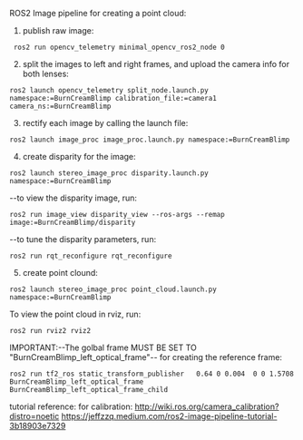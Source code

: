 ROS2 Image pipeline for creating a point cloud:
1. publish raw image:
```
 ros2 run opencv_telemetry minimal_opencv_ros2_node 0
```
2. split the images to left and right frames, and upload the camera info for both lenses:
```
ros2 launch opencv_telemetry split_node.launch.py namespace:=BurnCreamBlimp calibration_file:=camera1 camera_ns:=BurnCreamBlimp
``` 
3. rectify each image by calling the launch file:
```
ros2 launch image_proc image_proc.launch.py namespace:=BurnCreamBlimp
``` 
4. create disparity for the image:
```
ros2 launch stereo_image_proc disparity.launch.py namespace:=BurnCreamBlimp
```
	
 --to view the disparity image, run:
 ```
ros2 run image_view disparity_view --ros-args --remap image:=BurnCreamBlimp/disparity
```

--to tune the disparity parameters, run:
 ```
ros2 run rqt_reconfigure rqt_reconfigure
```

5. create point clound:
```
ros2 launch stereo_image_proc point_cloud.launch.py namespace:=BurnCreamBlimp
``` 

To view the point cloud in rviz, run:
```
ros2 run rviz2 rviz2
```
	
IMPORTANT:--The golbal frame MUST BE SET TO "BurnCreamBlimp_left_optical_frame"--
for creating the reference frame:
```
ros2 run tf2_ros static_transform_publisher   0.64 0 0.004  0 0 1.5708   BurnCreamBlimp_left_optical_frame   BurnCreamBlimp_left_optical_frame_child
```	

tutorial reference:
for calibration: http://wiki.ros.org/camera_calibration?distro=noetic
https://jeffzzq.medium.com/ros2-image-pipeline-tutorial-3b18903e7329

